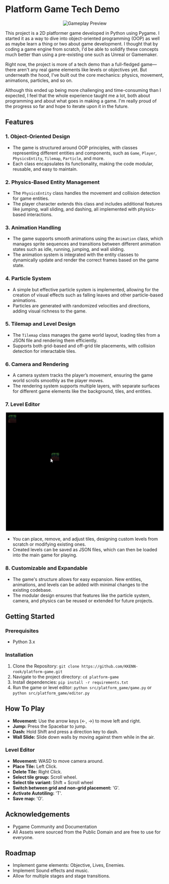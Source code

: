 
# Platform Game Tech Demo 

<div align="center">
  <img src="repo_gifs/game_demo.gif" alt="Gameplay Preview" width="500"/>
</div>

This project is a 2D platformer game developed in Python using Pygame. I started it as a way to dive into object-oriented programming (OOP) as well as maybe learn a thing or two about game development. I thought that by coding a game engine from scratch, I'd be able to solidify these concepts much better than using a pre-existing one such as Unreal or Gamemaker. 

Right now, the project is more of a tech demo than a full-fledged game—there aren't any real game elements like levels or objectives yet. But underneath the hood, I've built out the core mechanics: physics, movement, animations, particles, and so on. 

Although this ended up being more challenging and time-consuming than I expected, I feel that the whole experience taught me a lot, both about programming and about what goes in making a game. I'm really proud of the progress so far and hope to iterate upon it in the future. 

## Features
### 1. **Object-Oriented Design**
   - The game is structured around OOP principles, with classes representing different entities and components, such as `Game`, `Player`, `PhysicsEntity`, `Tilemap`, `Particle`, and more.
   - Each class encapsulates its functionality, making the code modular, reusable, and easy to maintain.
### 2. **Physics-Based Entity Management**
   - The `PhysicsEntity` class handles the movement and collision detection for game entities.
   - The player character extends this class and includes additional features like jumping, wall sliding, and dashing, all implemented with physics-based interactions.
### 3. **Animation Handling**
   - The game supports smooth animations using the `Animation` class, which manages sprite sequences and transitions between different animation states such as idle, running, jumping, and wall sliding.
   - The animation system is integrated with the entity classes to dynamically update and render the correct frames based on the game state.
### 4. **Particle System**
   - A simple but effective particle system is implemented, allowing for the creation of visual effects such as falling leaves and other particle-based animations.
   - Particles are generated with randomized velocities and directions, adding visual richness to the game.
### 5. **Tilemap and Level Design**
   - The `Tilemap` class manages the game world layout, loading tiles from a JSON file and rendering them efficiently.
   - Supports both grid-based and off-grid tile placements, with collision detection for interactable tiles.
### 6. **Camera and Rendering**
   - A camera system tracks the player’s movement, ensuring the game world scrolls smoothly as the player moves.
   - The rendering system supports multiple layers, with separate surfaces for different game elements like the background, tiles, and entities.
### 7. **Level Editor**
<div align="center">
  <img src="repo_gifs/edit_demo.gif" alt="Level Editor Preview" width="500"/>
</div>
   
   - You can place, remove, and adjust tiles, designing custom levels from scratch or modifying existing ones.
   - Created levels can be saved as JSON files, which can then be loaded into the main game for playing.
### 8. **Customizable and Expandable**
   - The game's structure allows for easy expansion. New entities, animations, and levels can be added with minimal changes to the existing codebase.
   - The modular design ensures that features like the particle system, camera, and physics can be reused or extended for future projects.

## Getting Started
### Prerequisites
- Python 3.x
### Installation
1. Clone the Repository:
`git clone https://github.com/KKENN-rook/platform-game.git`
2. Navigate to the project directory:
`cd platform-game`
3. Install dependencies:
`pip install -r requirements.txt`  
4. Run the game or level editor:
`python src/platform_game/game.py` or `python src/platform_game/editor.py`
## How To Play
- **Movement:** Use the arrow keys (←, →) to move left and right.
- **Jump:** Press the Spacebar to jump.
- **Dash:** Hold Shift and press a direction key to dash.
- **Wall Slide:** Slide down walls by moving against them while in the air.
### Level Editor 
- **Movement:** WASD to move camera around.
- **Place Tile:** Left Click.
- **Delete Tile:** Right Click.
- **Select tile group:** Scroll wheel.
- **Select tile variant:** Shift + Scroll wheel
- **Switch between grid and non-grid placement:** 'G'.
- **Activate Autotiling:** 'T'.
- **Save map:** 'O'.
## Acknowledgements
- Pygame Community and Documentation
- All Assets were sourced from the Public Domain and are free to use for everyone. 
## Roadmap
- Implement game elements: Objective, Lives, Enemies. 
- Implement Sound effects and music. 
- Allow for multiple stages and stage transitions. 